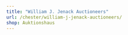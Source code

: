 ```yaml
---
title: "William J. Jenack Auctioneers"
url: /chester/william-j-jenack-auctioneers/
shop: Auktionshaus
---
```

